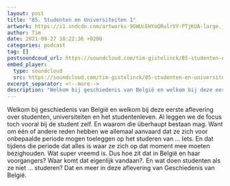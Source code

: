 ```yaml
---
layout: post
title: "85. Studenten en Universiteiten 1"
artwork: https://i1.sndcdn.com/artworks-9GWUcEHYoQRulrVY-PTjKUA-large.jpg
author: Tim
date: 2021-09-27 18:22:36 +0200
categories: podcast
tag: []
postsoundcoud_url: https://soundcloud.com/tim-gistelinck/85-studenten-en-universiteiten-1
embed_player:
  type: soundcloud
  src: https://soundcloud.com/tim-gistelinck/85-studenten-en-universiteiten-1
excerpt_separator: <!--more-->
description: "Welkom bij geschiedenis van België en welkom bij deze eerste aflevering over studenten, universiteiten en het studentenleven."
---
```

Welkom bij geschiedenis van België en welkom bij deze eerste aflevering over studenten, universiteiten en het studentenleven. Al leggen we de focus toch vooral bij de student zelf. En waarom die überhaupt bestaan mag. Want om één of andere reden hebben we allemaal aanvaard dat ze zich voor onbepaalde periode mogen toeleggen op het studeren van … Iets. En dat tijdens die periode dat alles is waar ze zich op dat moment mee moeten bezighouden. Wat super vreemd is. Dus hoe zit dat in België en haar voorgangers? Waar komt dat eigenlijk vandaan?. En wat doen studenten als ze niet … studeren? Dat en meer in deze aflevering van Geschiedenis van België.